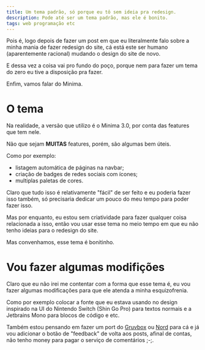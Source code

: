 ```yaml
---
title: Um tema padrão, só porque eu tô sem ideia pra redesign.
description: Pode até ser um tema padrão, mas ele é bonito.
tags: web programação etc
---
```


Pois é, logo depois de fazer um post em que eu literalmente falo sobre a minha
mania de fazer redesign do site, cá está este ser humano (aparentemente
racional) mudando o design do site de novo.

E dessa vez a coisa vai pro fundo do poço, porque nem para fazer um tema do
zero eu tive a disposição pra fazer.

Enfim, vamos falar do Minima.

# O tema

Na realidade, a versão que utilizo é o Minima 3.0, por conta das features que
tem nele.

Não que sejam **MUITAS** features, porém, são algumas bem úteis.

Como por exemplo:

- listagem automática de páginas na navbar;
- criação de badges de redes sociais com ícones;
- multiplas paletas de cores.

Claro que tudo isso é relativamente "fácil" de ser feito e eu poderia fazer
isso também, só precisaria dedicar um pouco do meu tempo para poder fazer isso.

Mas por enquanto, eu estou sem criatividade para fazer qualquer coisa
relacionada a isso, então vou usar esse tema no meio tempo em que eu não tenho
ideias para o redesign do site.

Mas convenhamos, esse tema é bonitinho.

# Vou fazer algumas modifições

Claro que eu não irei me contentar com a forma que esse tema é, eu vou fazer
algumas modificações para que ele atenda a minha esquizofrenia.

Como por exemplo colocar a fonte que eu estava usando no design inspirado na UI
do Nintendo Switch (Shin Go Pro) para textos normais e a Jetbrains Mono para
blocos de código e etc.

Também estou pensando em fazer um port do [Gruvbox](https://github.com/morhetz/gruvbox)
ou [Nord](https://nordtheme.com) para cá e já vou adicionar o botão de
"feedback" de volta aos posts, afinal de contas, não tenho money para pagar o
serviço de comentários ;-;.
